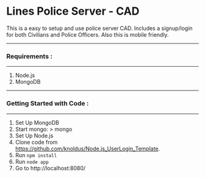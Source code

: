 Lines Police Server - CAD
==========================

This is a easy to setup and use police server CAD. Includes a signup/login for both Civilians and Police Officers. Also this is mobile friendly.

*************************************************************************************************************
### Requirements : 
*************************************************************************************************************
1.  Node.js
1.  MongoDB


*************************************************************************************************************
### Getting Started with Code  : 


*************************************************************************************************************
1.  Set Up MongoDB
1.  Start mongo: > mongo
1.  Set Up Node.js
1.  Clone code from https://github.com/knoldus/Node.js_UserLogin_Template.
1.  Run <code>npm install</code>
1.  Run <code>node app</code>
1.  Go to http://localhost:8080/
